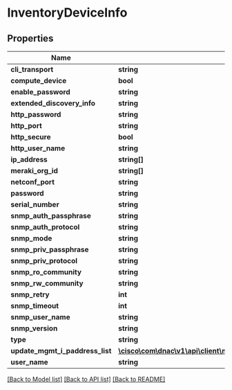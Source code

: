 # InventoryDeviceInfo

## Properties
Name | Type | Description | Notes
------------ | ------------- | ------------- | -------------
**cli_transport** | **string** |  | [optional] 
**compute_device** | **bool** |  | [optional] 
**enable_password** | **string** |  | [optional] 
**extended_discovery_info** | **string** |  | [optional] 
**http_password** | **string** |  | [optional] 
**http_port** | **string** |  | [optional] 
**http_secure** | **bool** |  | [optional] 
**http_user_name** | **string** |  | [optional] 
**ip_address** | **string[]** |  | [optional] 
**meraki_org_id** | **string[]** |  | [optional] 
**netconf_port** | **string** |  | [optional] 
**password** | **string** |  | [optional] 
**serial_number** | **string** |  | [optional] 
**snmp_auth_passphrase** | **string** |  | [optional] 
**snmp_auth_protocol** | **string** |  | [optional] 
**snmp_mode** | **string** |  | [optional] 
**snmp_priv_passphrase** | **string** |  | [optional] 
**snmp_priv_protocol** | **string** |  | [optional] 
**snmp_ro_community** | **string** |  | [optional] 
**snmp_rw_community** | **string** |  | [optional] 
**snmp_retry** | **int** |  | [optional] 
**snmp_timeout** | **int** |  | [optional] 
**snmp_user_name** | **string** |  | [optional] 
**snmp_version** | **string** |  | [optional] 
**type** | **string** |  | [optional] 
**update_mgmt_i_paddress_list** | [**\cisco\com\dnac\v1\api\client\model\InventoryDeviceInfoUpdateMgmtIPaddressList[]**](InventoryDeviceInfoUpdateMgmtIPaddressList.md) |  | [optional] 
**user_name** | **string** |  | [optional] 

[[Back to Model list]](../README.md#documentation-for-models) [[Back to API list]](../README.md#documentation-for-api-endpoints) [[Back to README]](../README.md)


